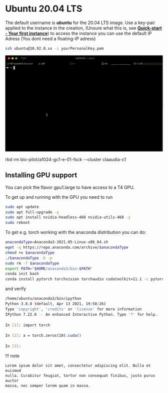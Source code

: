 # Ubuntu 20.04 LTS

The default username is **ubuntu** for the 20.04 LTS image. Use a key-pair applied to the instance in the creation, (Unsure what this is, see [**Quick-start - Your first instance**](../quick-start.md)) to access the instance you can use the default IP Adress (You dont need a floating-IP adress)

``` bash
ssh ubuntu@10.92.0.xx -i yourPersonalKey.pem
```

![SSH](../../../assets/img/openstack/ssh_instance.gif "Title")

rbd rm bio-pilot/a1024-gc1-e-01-fsck --cluster claaudia-c1
## Installing GPU support

You can pick the flavor gpu1.large to have access to a T4 GPU.

To get up and running with the GPU you need to run

``` sh
sudo apt update
sudo apt full-upgrade -y
sudo apt install nvidia-headless-460 nvidia-utils-460 -y
sudo reboot
```

To get e.g. torch working with the anaconda distribution you can do:

``` bash
anacondaType=Anaconda3-2021.05-Linux-x86_64.sh
wget -q https://repo.anaconda.com/archive/$anacondaType
chmod +x $anacondaType
./$anacondaType -b -p
sudo rm -f $anacondaType
export PATH="$HOME/anaconda3/bin:$PATH"
conda init bash
conda install pytorch torchvision torchaudio cudatoolkit=11.1 -c pytorch -c nvidia
```

and verify

``` bash
/home/ubuntu/anaconda3/bin/ipython
Python 3.8.8 (default, Apr 13 2021, 19:58:26) 
Type 'copyright', 'credits' or 'license' for more information
IPython 7.22.0 -- An enhanced Interactive Python. Type '?' for help.

In [1]: import torch

In [2]: a = torch.zeros(10).cuda()

In [3]:
```
!!! note

    Lorem ipsum dolor sit amet, consectetur adipiscing elit. Nulla et euismod
    nulla. Curabitur feugiat, tortor non consequat finibus, justo purus auctor
    massa, nec semper lorem quam in massa.



